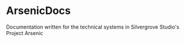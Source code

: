 # ArsenicDocs
Documentation written for the technical systems in Silvergrove Studio's Project Arsenic
